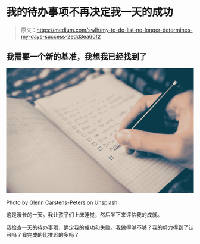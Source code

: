 # 我的待办事项不再决定我一天的成功

> 原文：<https://medium.com/swlh/my-to-do-list-no-longer-determines-my-days-success-2edd3ea60f2>

## 我需要一个新的基准，我想我已经找到了

![](img/5e535e30859767dc5eb504f888fe5ea5.png)

Photo by [Glenn Carstens-Peters](https://unsplash.com/@glenncarstenspeters?utm_source=medium&utm_medium=referral) on [Unsplash](https://unsplash.com?utm_source=medium&utm_medium=referral)

这是漫长的一天。我让孩子们上床睡觉，然后坐下来评估我的成就。

我检查一天的待办事项，确定我的成功和失败。我做得够不够？我的努力得到了认可吗？我完成的比推迟的多吗？